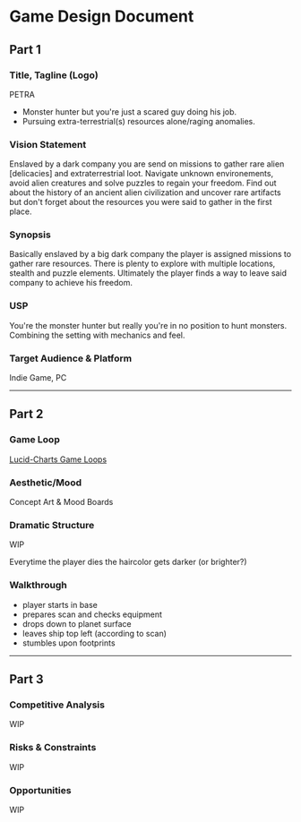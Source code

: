 # Game Design Document

## Part 1

### Title, Tagline (Logo)

PETRA

- Monster hunter but you're just a scared guy doing his job.
- Pursuing extra-terrestrial(s) resources alone/raging anomalies.


### Vision Statement

Enslaved by a dark company you are send on missions to gather rare alien [delicacies] and extraterrestrial loot. Navigate unknown environements, avoid alien creatures and solve puzzles to regain your freedom. Find out about the history of an ancient alien civilization and uncover rare artifacts but don't forget about the resources you were said to gather in the first place.


### Synopsis

Basically enslaved by a big dark company the player is assigned missions to gather rare resources. There is plenty to explore with multiple locations, stealth and puzzle elements. Ultimately the player finds a way to leave said company to achieve his freedom.


### USP

You're the monster hunter but really you're in no position to hunt monsters. Combining the setting with mechanics and feel.


### Target Audience & Platform

Indie Game, PC


---

## Part 2

### Game Loop

[Lucid-Charts Game Loops](https://lucid.app/lucidchart/5ee7db42-f0a5-4b12-aa8a-ad7820c3c432/edit?viewport_loc=65%2C-108%2C2219%2C1079%2C0_0&invitationId=inv_2e023d07-5444-4e04-b166-a917fb534618)


### Aesthetic/Mood

Concept Art & Mood Boards


### Dramatic Structure

WIP

Everytime the player dies the haircolor gets darker (or brighter?)


### Walkthrough

  - player starts in base
  - prepares scan and checks equipment
  - drops down to planet surface
  - leaves ship top left (according to scan)
  - stumbles upon footprints


---

## Part 3

### Competitive Analysis

WIP


### Risks & Constraints

WIP


### Opportunities

WIP